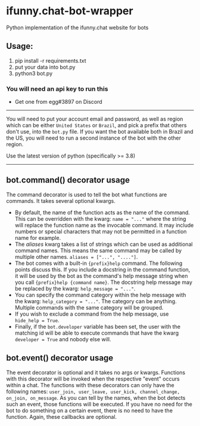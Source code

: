 # ifunny.chat-bot-wrapper
Python implementation of the ifunny.chat website for bots

## Usage:
1. pip install -r requirements.txt
2. put your data into bot.py
3. python3 bot.py

### You will need an api key to run this
- Get one from egg#3897 on Discord

---

You will need to put your account email and password, as well as region which can be either `United States` or `Brazil`, and pick a prefix that others don't use, into the `bot.py` file.
If you want the bot available both in Brazil and the US, you will need to run a second instance of the bot with the other region.

Use the latest version of python (specifically >= 3.8)

---

## bot.command() decorator usage

The command decorator is used to tell the bot what functions are commands. It takes several optional kwargs. 

- By default, the name of the function acts as the name of the command. This can be overridden with the kwarg: `name = "..."` where the string will replace the function name as the invocable command. It may include numbers or special characters that may not be permitted in a function name for example.
- The *aliases* kwarg takes a list of strings which can be used as additional command names. This means the same command may be called by multiple other names. `aliases = ["...", "...."]`.
- The bot comes with a built-in `{prefix}help` command. The following points discuss this. If you include a docstring in the command function, it will be used by the bot as the command's help message string when you call `{prefix}help {command name}`. The docstring help message may be replaced by the kwarg: `help_message = "..."`.
- You can specify the command category within the help message with the kwarg: `help_category = "..."`. The category can be anything. Multiple commands with the same category will be grouped.
- If you wish to exclude a command from the help message, use `hide_help = True`.
- Finally, if the `bot.developer` variable has been set, the user with the matching id will be able to execute commands that have the kwarg `developer = True` and nobody else will.

## bot.event() decorator usage

The event decorator is optional and it takes no args or kwargs. Functions with this decorator will be invoked when the respective "event" occurs within a chat. The functions with these decorators can only have the following names: `user_join, user_leave, user_kick, channel_change, on_join, on_message`. As you can tell by the names, when the bot detects such an event, those functions will be executed. If you have no need for the bot to do something on a certain event, there is no need to have the function. Again, these callbacks are optional.
